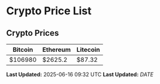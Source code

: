 # Crypto Price List

## Crypto Prices
| Bitcoin | Ethereum | Litecoin |
| ------- | -------- | -------- |
| $106980 | $2625.2 | $87.32 |
**Last Updated:** 2025-06-16 09:32 UTC
**Last Updated:** $DATE$
